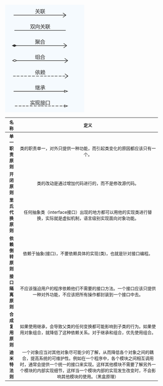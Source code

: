```

```

![image-20230210224159134](.\img\关系.png)

|     **名称**     |                           **定义**                           |
| :--------------: | :----------------------------------------------------------: |
| **单一职责原则** | 类的职责单一，对外只提供一种功能，而引起类变化的原因都应该只有一个。 |
|   **开闭原则**   |       类的改动是通过增加代码进行的，而不是修改源代码。       |
| **里氏代换原则** | 任何抽象类（interface接口）出现的地方都可以用他的实现类进行替换，实际就是虚拟机制，语言级别实现面向对象功能。 |
| **依赖倒转原则** | 依赖于抽象(接口)，不要依赖具体的实现(类)，也就是针对接口编程。 |
| **接口隔离原则** | 不应该强迫用户的程序依赖他们不需要的接口方法。一个接口应该只提供一种对外功能，不应该把所有操作都封装到一个接口中去。 |
| **合成复用原则** | 如果使用继承，会导致父类的任何变换都可能影响到子类的行为。如果使用对象组合，就降低了这种依赖关系。对于继承和组合，优先使用组合。 |
|  **迪米特法则**  | 一个对象应当对其他对象尽可能少的了解，从而降低各个对象之间的耦合，提高系统的可维护性。例如在一个程序中，各个模块之间相互调用时，通常会提供一个统一的接口来实现。这样其他模块不需要了解另外一个模块的内部实现细节，这样当一个模块内部的实现发生改变时，不会影响其他模块的使用。（黑盒原理） |

